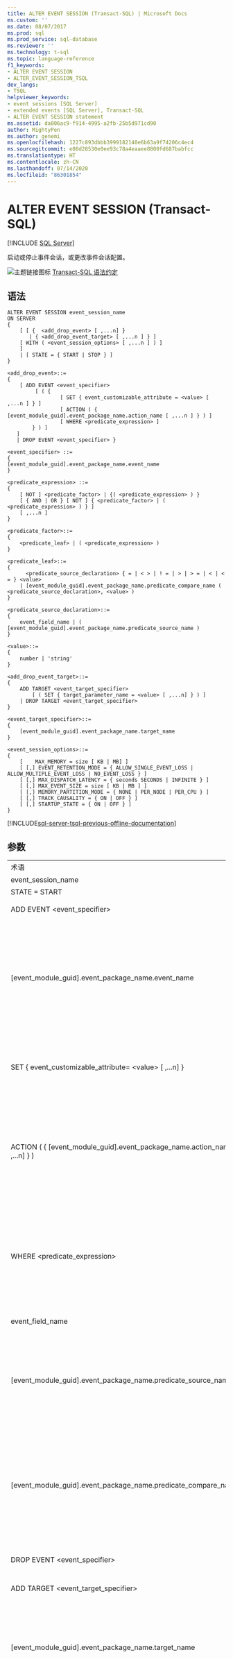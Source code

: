 ```yaml
---
title: ALTER EVENT SESSION (Transact-SQL) | Microsoft Docs
ms.custom: ''
ms.date: 08/07/2017
ms.prod: sql
ms.prod_service: sql-database
ms.reviewer: ''
ms.technology: t-sql
ms.topic: language-reference
f1_keywords:
- ALTER EVENT SESSION
- ALTER_EVENT_SESSION_TSQL
dev_langs:
- TSQL
helpviewer_keywords:
- event sessions [SQL Server]
- extended events [SQL Server], Transact-SQL
- ALTER EVENT SESSION statement
ms.assetid: da006ac9-f914-4995-a2fb-25b5d971cd90
author: MightyPen
ms.author: genemi
ms.openlocfilehash: 1227c893dbbb3999182140e6b63a9f74206c4ec4
ms.sourcegitcommit: e08d28530e0ee93c78a4eaaee8800fd687babfcc
ms.translationtype: HT
ms.contentlocale: zh-CN
ms.lasthandoff: 07/14/2020
ms.locfileid: "86301854"
---
```

# <a name="alter-event-session-transact-sql"></a>ALTER EVENT SESSION (Transact-SQL)
[!INCLUDE [SQL Server](../../includes/applies-to-version/sqlserver.md)]

  启动或停止事件会话，或更改事件会话配置。  
  
 ![主题链接图标](../../database-engine/configure-windows/media/topic-link.gif "“主题链接”图标") [Transact-SQL 语法约定](../../t-sql/language-elements/transact-sql-syntax-conventions-transact-sql.md)  
  
## <a name="syntax"></a>语法  
  
```syntaxsql
ALTER EVENT SESSION event_session_name  
ON SERVER  
{  
    [ [ {  <add_drop_event> [ ,...n] }     
       | { <add_drop_event_target> [ ,...n ] } ]   
    [ WITH ( <event_session_options> [ ,...n ] ) ]  
    ]  
    | [ STATE = { START | STOP } ]  
}  
  
<add_drop_event>::=  
{  
    [ ADD EVENT <event_specifier>   
         [ ( {   
                 [ SET { event_customizable_attribute = <value> [ ,...n ] } ]  
                 [ ACTION ( { [event_module_guid].event_package_name.action_name [ ,...n ] } ) ]  
                 [ WHERE <predicate_expression> ]  
        } ) ]  
   ]   
   | DROP EVENT <event_specifier> }  
  
<event_specifier> ::=  
{  
[event_module_guid].event_package_name.event_name  
}  
  
<predicate_expression> ::=   
{  
    [ NOT ] <predicate_factor> | {( <predicate_expression> ) }   
    [ { AND | OR } [ NOT ] { <predicate_factor> | ( <predicate_expression> ) } ]   
    [ ,...n ]  
}  
  
<predicate_factor>::=   
{  
    <predicate_leaf> | ( <predicate_expression> )  
}  
  
<predicate_leaf>::=  
{  
      <predicate_source_declaration> { = | < > | ! = | > | > = | < | < = } <value>   
    | [event_module_guid].event_package_name.predicate_compare_name ( <predicate_source_declaration>, <value> )   
}  
  
<predicate_source_declaration>::=   
{  
    event_field_name | ( [event_module_guid].event_package_name.predicate_source_name )  
}  
  
<value>::=   
{  
    number | 'string'  
}  
  
<add_drop_event_target>::=  
{  
    ADD TARGET <event_target_specifier>  
        [ ( SET { target_parameter_name = <value> [ ,...n] } ) ]  
    | DROP TARGET <event_target_specifier>  
}  
  
<event_target_specifier>::=  
{  
    [event_module_guid].event_package_name.target_name  
}  
  
<event_session_options>::=  
{  
    [    MAX_MEMORY = size [ KB | MB] ]  
    [ [,] EVENT_RETENTION_MODE = { ALLOW_SINGLE_EVENT_LOSS | ALLOW_MULTIPLE_EVENT_LOSS | NO_EVENT_LOSS } ]  
    [ [,] MAX_DISPATCH_LATENCY = { seconds SECONDS | INFINITE } ]  
    [ [,] MAX_EVENT_SIZE = size [ KB | MB ] ]  
    [ [,] MEMORY_PARTITION_MODE = { NONE | PER_NODE | PER_CPU } ]  
    [ [,] TRACK_CAUSALITY = { ON | OFF } ]  
    [ [,] STARTUP_STATE = { ON | OFF } ]  
}  
```  
  
[!INCLUDE[sql-server-tsql-previous-offline-documentation](../../includes/sql-server-tsql-previous-offline-documentation.md)]

## <a name="arguments"></a>参数
  
|||  
|-|-|  
|术语|定义|  
|event_session_name|是现有事件会话的名称。|  
|STATE = START | STOP|启动或停止事件会话。 此参数仅在 ALTER EVENT SESSION 应用到事件会话对象时才有效。|  
|ADD EVENT \<event_specifier>|将由 \<event_specifier> 标识的事件与该事件会话建立关联。|
|[event_module_guid].event_package_name.event_name |是事件包中某个事件的名称，其中：<br /><br /> -   event_module_guid 为包含该事件的模块的 GUID。<br />-   event_package_name 为包含操作对象的包。<br />-   event_name 为事件对象。<br /><br /> 事件在 sys.dm_xe_objects 视图中显示为 object_type 'event'。|  
|SET { event_customizable_attribute= \<value> [ ,...n] }|为该事件指定可自定义的属性。 可自定义属性在 sys.dm_xe_object_columns 视图中显示为 column_type 'customizable' 以及 object_name = event_name。|  
|ACTION ( { [event_module_guid].event_package_name.action_name [ ,...n] } ) |要与事件会话关联的操作，其中：<br /><br /> -   event_module_guid 为包含该事件的模块的 GUID。<br />-   event_package_name 为包含操作对象的包。<br />-   action_name 是操作对象。<br /><br /> 操作在 sys.dm_xe_objects 视图中显示为 object_type 'action'。|  
|WHERE \<predicate_expression>|指定用于确定是否应处理事件的谓词表达式。 如果 \<predicate_expression> 为 true，则由会话的操作和目标对事件做进一步处理。 如果 \<predicate_expression> 为 false，则在会话的操作和目标处理事件之前由会话删除该事件。 谓词表达式限制在 3000 个字符，这限制了字符串参数。|
|event_field_name|表示标识谓词源的事件字段的名称。|  
|[event_module_guid].event_package_name.predicate_source_name|表示全局谓词源的名称，其中：<br /><br /> -   event_module_guid 为包含该事件的模块的 GUID。<br />-   event_package_name 为包含谓词对象的包。<br />-   predicate_source_name 在 sys.dm_xe_objects 视图中定义为 object_type 'pred_source'。|  
|[event_module_guid].event_package_name.predicate_compare_name  |要与事件关联的谓词对象的名称，其中：<br /><br /> -   event_module_guid 为包含该事件的模块的 GUID。<br />-   event_package_name 为包含谓词对象的包。<br />-   predicate_compare_name 为在 sys.dm_xe_objects 视图中定义为 object_type 'pred_compare' 的全局源。|  
|DROP EVENT \<event_specifier>|删除由 \<event_specifier> 标识的事件。 \<event_specifier> 在事件会话中必须有效。|  
|ADD TARGET \<event_target_specifier>|将由 \<event_target_specifier> 标识的目标与事件会话建立关联。|
|[event_module_guid].event_package_name.target_name  |为事件会话中目标的名称，其中：<br /><br /> -   event_module_guid 为包含该事件的模块的 GUID。<br />-   event_package_name 为包含操作对象的包。<br />-   target_name 为操作。 操作在 sys.dm_xe_objects 视图中显示为 object_type 'target'。|  
|SET { target_parameter_name= \<value> [, ...n] }|设置目标参数。 目标参数在 sys.dm_xe_object_columns 视图中显示为 column_type 'customizable' 以及 object_name = target_name。<br /><br /> **注意！！** 如果您在使用环形缓冲区目标，我们建议您将 max_memory 目标参数设置为 2048 KB，以便避免在 XML 输出中可能发生数据截断。 有关何时使用不同目标类型的详细信息，请参阅 [SQL Server 扩展事件目标](https://msdn.microsoft.com/library/e281684c-40d1-4cf9-a0d4-7ea1ecffa384)。|  
|DROP TARGET \<event_target_specifier>|删除由 \<event_target_specifier> 标识的目标。 \<event_target_specifier> 在事件会话中必须有效。|  
|EVENT_RETENTION_MODE = { ALLOW_SINGLE_EVENT_LOSS | ALLOW_MULTIPLE_EVENT_LOSS | NO_EVENT_LOSS }|指定要用于处理事件丢失的事件保留模式。<br /><br /> ALLOW_SINGLE_EVENT_LOSS<br /> 事件可能会从会话中丢失。 只有在所有事件缓冲区均已满时才删除单个事件。 通过在事件缓冲区已满时丢失单个事件，[!INCLUDE[ssNoVersion](../../includes/ssnoversion-md.md)] 可实现足以满足要求的性能特征，同时还可使处理的事件流中的数据丢失降到最低。<br /><br /> ALLOW_MULTIPLE_EVENT_LOSS<br /> 包含多个事件的已满事件缓冲区可能会从会话中丢失。 丢失事件的数目取决于分配给会话的内存大小、内存的分区情况以及缓冲区中事件的大小。 在事件缓冲区迅速达到已满状态时，该选项可将对服务器性能的影响降至最低，但可能会有大量的事件从会话中丢失。<br /><br /> NO_EVENT_LOSS<br /> 不允许事件丢失。 此选项可确保所有引发的事件都将得以保留。 使用此选项可强制所有激发事件的任务一直等到事件缓冲区中有可用空间时才执行。 这可能会在事件会话处于活动状态时引发可察觉到的性能问题。 在等待从缓冲区刷新事件时，用户连接可能中断。|  
|MAX_DISPATCH_LATENCY = { seconds SECONDS | INFINITE }|指定在将事件调度至事件会话目标前这些事件在内存中缓冲的时间。 最小滞后时间值为 1 秒。 但是，可以使用 0 来指定 INFINITE 滞后时间。 默认情况下，此值设置为 30 秒。<br /><br /> seconds SECONDS<br /> 在开始将缓冲区刷新到目标前等待的时间（单位为秒）。 seconds 是一个整数。<br /><br /> INFINITE<br /> 仅在缓冲区已满或事件会话关闭时才将缓冲区刷新到目标。<br /><br /> **注意！！** MAX_DISPATCH_LATENCY = 0 SECONDS 等效于 MAX_DISPATCH_LATENCY = INFINITE。|  
|MAX_EVENT_SIZE =size [ KB &#124; MB ]|指定允许的最大事件大小。 MAX_EVENT_SIZE 应仅设置为允许单个事件大于 MAX_MEMORY；将其设置为小于 MAX_MEMORY 将引发错误。 size 是整数，并且其值可以以千字节 (KB) 或兆字节 (MB) 表示。 如果以千字节为单位指定 size，则允许的最小大小为 64 KB。 设置 MAX_EVENT_SIZE 后，除 MAX_MEMORY 之外，还创建了两个大小为 size 的缓冲区。 也就是说，用于事件缓冲的总内存为 MAX_MEMORY + 2 * MAX_EVENT_SIZE。|  
|MEMORY_PARTITION_MODE = { NONE | PER_NODE | PER_CPU }|指定事件缓冲区的创建位置。<br /><br /> **NONE**<br /> 在 [!INCLUDE[ssNoVersion](../../includes/ssnoversion-md.md)] 实例中创建一组缓冲区。<br /><br /> PER NODE - 为每个 Numa 节点创建一组缓冲区。<br /><br /> PER CPU - 为每个 CPU 创建一组缓冲区。|  
|TRACK_CAUSALITY = { ON | OFF }|指定是否跟踪因果关系。 如果已启用，因果关系将允许将不同服务器连接上的相关事件关联在一起。|  
|STARTUP_STATE = { ON | OFF }|指定在 [!INCLUDE[ssNoVersion](../../includes/ssnoversion-md.md)] 启动时是否自动启动此事件会话。<br /><br /> 如果 STARTUP_STATE=ON，则事件会话将只在 [!INCLUDE[ssNoVersion](../../includes/ssnoversion-md.md)] 停止并重新启动的情况下才启动。<br /><br /> 启动时 ON= Event 会话会启动。<br /><br /> 启动时 OFF = Event 会话不启动。|  
  
## <a name="remarks"></a>备注  
 `ADD` 和 `DROP` 参数不能用在同一个语句中。  
  
## <a name="permissions"></a>权限  
 需要 `ALTER ANY EVENT SESSION` 权限。  
  
## <a name="examples"></a>示例  
 下例启动一个事件会话，获取一些实时会话统计数据，然后将两个事件添加到现有会话中。  
  
```sql  
-- Start the event session  
ALTER EVENT SESSION test_session ON SERVER  
STATE = start;  
GO  

-- Obtain live session statistics   
SELECT * FROM sys.dm_xe_sessions;  
SELECT * FROM sys.dm_xe_session_events;  
GO  
  
-- Add new events to the session  
ALTER EVENT SESSION test_session ON SERVER  
ADD EVENT sqlserver.database_transaction_begin,  
ADD EVENT sqlserver.database_transaction_end;  
GO  
```  
  
## <a name="see-also"></a>另请参阅  
 [CREATE EVENT SESSION (Transact-SQL)](../../t-sql/statements/create-event-session-transact-sql.md)   
 [DROP EVENT SESSION (Transact-SQL)](../../t-sql/statements/drop-event-session-transact-sql.md)   
 [SQL Server 扩展事件目标](https://msdn.microsoft.com/library/e281684c-40d1-4cf9-a0d4-7ea1ecffa384)   
 [sys.server_event_sessions (Transact-SQL)](../../relational-databases/system-catalog-views/sys-server-event-sessions-transact-sql.md)   
 [sys.dm_xe_objects (Transact-SQL)](../../relational-databases/system-dynamic-management-views/sys-dm-xe-objects-transact-sql.md)   
 [sys.dm_xe_object_columns (Transact-SQL)](../../relational-databases/system-dynamic-management-views/sys-dm-xe-object-columns-transact-sql.md)  
  
  
